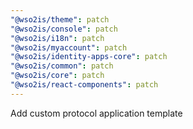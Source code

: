 ```yaml
---
"@wso2is/theme": patch
"@wso2is/console": patch
"@wso2is/i18n": patch
"@wso2is/myaccount": patch
"@wso2is/identity-apps-core": patch
"@wso2is/common": patch
"@wso2is/core": patch
"@wso2is/react-components": patch
---
```


Add custom protocol application template
